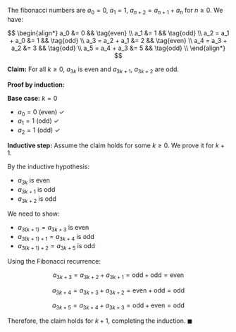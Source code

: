 The fibonacci numbers are $a_0 = 0$, $a_1 = 1$, $a_{n + 2} = a_{n + 1} + a_n$ for $n \geq 0$. We have:

$$
\begin{align*}
a_0 &= 0 && \tag{even} \\
a_1 &= 1 && \tag{odd} \\
a_2 = a_1 + a_0 &= 1 && \tag{odd} \\
a_3 = a_2 + a_1 &= 2 && \tag{even} \\
a_4 = a_3 + a_2 &= 3 && \tag{odd} \\
a_5 = a_4 + a_3 &= 5 && \tag{odd} \\
\end{align*}
$$

**Claim:** For all $k \geq 0$, $a_{3k}$ is even and $a_{3k+1}$, $a_{3k+2}$ are odd.

**Proof by induction:**

**Base case:** $k = 0$
- $a_0 = 0$ (even) ✓
- $a_1 = 1$ (odd) ✓  
- $a_2 = 1$ (odd) ✓

**Inductive step:** Assume the claim holds for some $k \geq 0$. We prove it for $k+1$.

By the inductive hypothesis:
- $a_{3k}$ is even
- $a_{3k+1}$ is odd
- $a_{3k+2}$ is odd

We need to show:
- $a_{3(k+1)} = a_{3k+3}$ is even
- $a_{3(k+1)+1} = a_{3k+4}$ is odd
- $a_{3(k+1)+2} = a_{3k+5}$ is odd

Using the Fibonacci recurrence:

$$a_{3k+3} = a_{3k+2} + a_{3k+1} = \text{odd} + \text{odd} = \text{even}$$

$$a_{3k+4} = a_{3k+3} + a_{3k+2} = \text{even} + \text{odd} = \text{odd}$$

$$a_{3k+5} = a_{3k+4} + a_{3k+3} = \text{odd} + \text{even} = \text{odd}$$

Therefore, the claim holds for $k+1$, completing the induction. $\blacksquare$